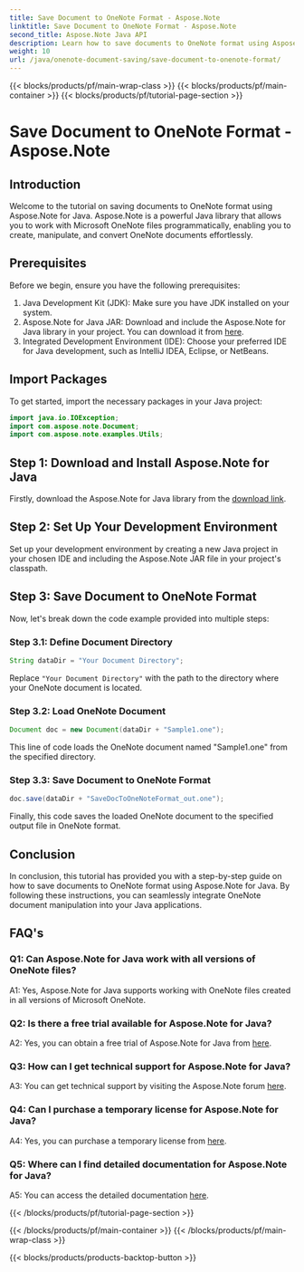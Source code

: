 ```yaml
---
title: Save Document to OneNote Format - Aspose.Note
linktitle: Save Document to OneNote Format - Aspose.Note
second_title: Aspose.Note Java API
description: Learn how to save documents to OneNote format using Aspose.Note for Java. Follow our step-by-step guide for seamless integration.
weight: 10
url: /java/onenote-document-saving/save-document-to-onenote-format/
---
```


{{< blocks/products/pf/main-wrap-class >}}
{{< blocks/products/pf/main-container >}}
{{< blocks/products/pf/tutorial-page-section >}}

# Save Document to OneNote Format - Aspose.Note

## Introduction

Welcome to the tutorial on saving documents to OneNote format using Aspose.Note for Java. Aspose.Note is a powerful Java library that allows you to work with Microsoft OneNote files programmatically, enabling you to create, manipulate, and convert OneNote documents effortlessly.

## Prerequisites

Before we begin, ensure you have the following prerequisites:

1. Java Development Kit (JDK): Make sure you have JDK installed on your system.
2. Aspose.Note for Java JAR: Download and include the Aspose.Note for Java library in your project. You can download it from [here](https://releases.aspose.com/note/java/).
3. Integrated Development Environment (IDE): Choose your preferred IDE for Java development, such as IntelliJ IDEA, Eclipse, or NetBeans.

## Import Packages

To get started, import the necessary packages in your Java project:

```java
import java.io.IOException;
import com.aspose.note.Document;
import com.aspose.note.examples.Utils;
```

## Step 1: Download and Install Aspose.Note for Java

Firstly, download the Aspose.Note for Java library from the [download link](https://releases.aspose.com/note/java/).

## Step 2: Set Up Your Development Environment

Set up your development environment by creating a new Java project in your chosen IDE and including the Aspose.Note JAR file in your project's classpath.

## Step 3: Save Document to OneNote Format

Now, let's break down the code example provided into multiple steps:

### Step 3.1: Define Document Directory

```java
String dataDir = "Your Document Directory";
```

Replace `"Your Document Directory"` with the path to the directory where your OneNote document is located.

### Step 3.2: Load OneNote Document

```java
Document doc = new Document(dataDir + "Sample1.one");
```

This line of code loads the OneNote document named "Sample1.one" from the specified directory.

### Step 3.3: Save Document to OneNote Format

```java
doc.save(dataDir + "SaveDocToOneNoteFormat_out.one");
```

Finally, this code saves the loaded OneNote document to the specified output file in OneNote format.

## Conclusion

In conclusion, this tutorial has provided you with a step-by-step guide on how to save documents to OneNote format using Aspose.Note for Java. By following these instructions, you can seamlessly integrate OneNote document manipulation into your Java applications.

## FAQ's

### Q1: Can Aspose.Note for Java work with all versions of OneNote files?

A1: Yes, Aspose.Note for Java supports working with OneNote files created in all versions of Microsoft OneNote.

### Q2: Is there a free trial available for Aspose.Note for Java?

A2: Yes, you can obtain a free trial of Aspose.Note for Java from [here](https://releases.aspose.com/).

### Q3: How can I get technical support for Aspose.Note for Java?

A3: You can get technical support by visiting the Aspose.Note forum [here](https://forum.aspose.com/c/note/28).

### Q4: Can I purchase a temporary license for Aspose.Note for Java?

A4: Yes, you can purchase a temporary license from [here](https://purchase.aspose.com/temporary-license/).

### Q5: Where can I find detailed documentation for Aspose.Note for Java?

A5: You can access the detailed documentation [here](https://reference.aspose.com/note/java/).

{{< /blocks/products/pf/tutorial-page-section >}}

{{< /blocks/products/pf/main-container >}}
{{< /blocks/products/pf/main-wrap-class >}}

{{< blocks/products/products-backtop-button >}}
